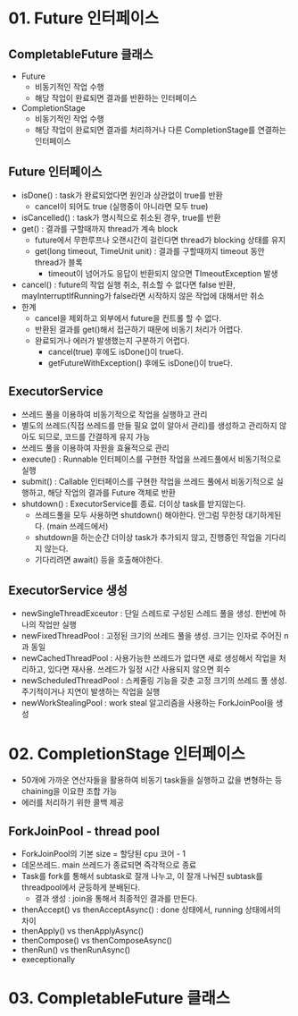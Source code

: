 # 01. Future 인터페이스
## CompletableFuture 클래스
- Future
  - 비동기적인 작업 수행
  - 해당 작업이 완료되면 결과를 반환하는 인터페이스
- CompletionStage
  - 비동기적인 작업 수행
  - 해당 작업이 완료되면 결과를 처리하거나 다른 CompletionStage를 연결하는 인터페이스

## Future 인터페이스
- isDone() : task가 완료되었다면 원인과 상관없이 true를 반환
  - cancel이 되어도 true (실행중이 아니라면 모두 true)
- isCancelled() : task가 명시적으로 취소된 경우, true를 반환
- get() : 결과를 구할때까지 thread가 계속 block
  - future에서 무한루프나 오랜시간이 걸린다면 thread가 blocking 상태를 유지
  - get(long timeout, TimeUnit unit) : 결과를 구할때까지 timeout 동안 thread가 블록
    - timeout이 넘어가도 응답이 반환되지 않으면 TImeoutException 발생
- cancel() : future의 작업 실행 취소, 취소할 수 없다면 false 반환, mayInterruptIfRunning가 false라면 시작하지 않은 작업에 대해서만 취소
- 한계
  - cancel을 제외하고 외부에서 future을 컨트롤 할 수 없다.
  - 반환된 결과를 get()해서 접근하기 때문에 비동기 처리가 어렵다.
  - 완료되거나 에러가 발생했는지 구분하기 어렵다. 
    - cancel(true) 후에도 isDone()이 true다.
    - getFutureWithException() 후에도 isDone()이 true다.

## ExecutorService
- 쓰레드 풀을 이용하여 비동기적으로 작업을 실행하고 관리
- 별도의 쓰레드(직접 쓰레드를 만들 필요 없이 알아서 관리)를 생성하고 관리하지 않아도 되므로, 코드를 간결하게 유지 가능
- 쓰레드 풀을 이용하여 자원을 효율적으로 관리
- execute() : Runnable 인터페이스를 구현한 작업을 쓰레드풀에서 비동기적으로 실행
- submit() : Callable 인터페이스를 구현한 작업을 쓰레드 풀에서 비동기적으로 실행하고, 해당 작업의 결과를 Future<T> 객체로 반환
- shutdown() : ExecutorService를 종료. 더이상 task를 받지않는다.
  - 쓰레드풀을 모두 사용하면 shutdown() 해야한다. 안그럼 무한정 대기하게된다. (main 쓰레드에서)
  - shutdown을 하는순간 더이상 task가 추가되지 않고, 진행중인 작업을 기다리지 않는다.
  - 기다리려면 await() 등을 호출해야한다.

## ExecutorService 생성
- newSingleThreadExceutor : 단일 스레드로 구성된 스레드 풀을 생성. 한번에 하나의 작업만 실행
- newFixedThreadPool : 고정된 크기의 쓰레드 풀을 생성. 크기는 인자로 주어진 n과 동일
- newCachedThreadPool : 사용가능한 쓰레드가 없다면 새로 생성해서 작업을 처리하고, 있다면 재사용. 쓰레드가 일정 시간 사용되지 않으면 회수
- newScheduledThreadPool : 스케줄링 기능을 갖춘 고정 크기의 쓰레드 풀 생성. 주기적이거나 지연이 발생하는 작업을 실행
- newWorkStealingPool : work steal 알고리즘을 사용하는 ForkJoinPool을 생성

# 02. CompletionStage 인터페이스
- 50개에 가까운 연산자들을 활용하여 비동기 task들을 실행하고 값을 변형하는 등 chaining을 이요한 조합 가능
- 에러를 처리하기 위한 콜백 제공 

## ForkJoinPool - thread pool
- ForkJoinPool의 기본 size = 할당된 cpu 코어 - 1
- 데몬쓰레드. main 쓰레드가 종료되면 즉각적으로 종료 
- Task를 fork를 통해서 subtask로 잘개 나누고, 이 잘개 나눠진 subtask를 threadpool에서 균등하게 분배된다.
  - 결과 생성 : join을 통해서 최종적인 결과를 만든다.
- thenAccept() vs thenAcceptAsync() : done 상태에서, running 상태에서의 차이 
- thenApply() vs thenApplyAsync()
- thenCompose() vs thenComposeAsync()
- thenRun() vs thenRunAsync()
- execeptionally 

# 03. CompletableFuture 클래스 